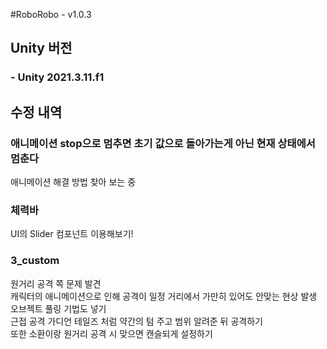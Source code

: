 #RoboRobo - v1.0.3

## Unity 버전
### - Unity 2021.3.11.f1

## 수정 내역
### 애니메이션 stop으로 멈추면 초기 값으로 돌아가는게 아닌 현재 상태에서 멈춘다 
애니메이션 해결 방법 찾아 보는 중

### 체력바
UI의 Slider 컴포넌트 이용해보기! 

### 3_custom
원거리 공격 쪽 문제 발견<br/>
캐릭터의 애니메이션으로 인해 공격이 일정 거리에서 가만히 있어도 안맞는 현상 발생<br/>
오브젝트 풀링 기법도 넣기<br/>
근접 공격 가디언 테일즈 처럼 약간의 텀 주고 범위 알려준 뒤 공격하기<br/>
또한 소환이랑 원거리 공격 시 맞으면 캔슬되게 설정하기<br/>